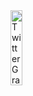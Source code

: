 <div><a href="https://x.com/GrahamTheDev"><img src="readme/Frame 80.svg" width="19.5%" height=120 alt="Twitter GrahamTheDev">
